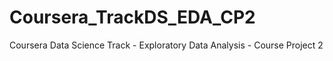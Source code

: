 # Coursera_TrackDS_EDA_CP2
Coursera Data Science Track - Exploratory Data Analysis - Course Project 2
